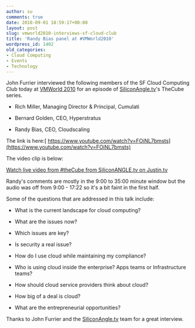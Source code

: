 ```yaml
---
author: su
comments: true
date: 2010-09-01 18:59:17+00:00
layout: post
slug: vmworld2010-interviews-sf-cloud-club
title: 'Randy Bias panel at #VMWorld2010'
wordpress_id: 1402
old_categories:
- Cloud Computing
- Events
- Technology
---
```


John Furrier interviewed the following members of the SF Cloud Computing Club today at [VMWorld 2010](http://www.vmworld.com/community/conferences/2010/) for an episode of [SiliconAngle.tv](http://www.siliconangle.tv)'s TheCube series.



	
  * Rich Miller, Managing Director & Principal, Cumulati

	
  * Bernard Golden, CEO, Hyperstratus

	
  * Randy Bias, CEO, Cloudscaling


The link is here:[ https://www.youtube.com/watch?v=FOiNL7bmsts](https://www.youtube.com/watch?v=FOiNL7bmsts)


The video clip is below:






[Watch live video from #theCube from SiliconANGLE.tv on Justin.tv](http://www.justin.tv/nicefishfilms#r=fSNRuxY~&s=em)

Randy's comments are mostly in the 9:00 to 35:00 minute window but the audio was off from 9:00 - 17:22 so it's a bit faint in the first half.

Some of the questions that are addressed in this talk include:



	
  * What is the current landscape for cloud computing?

	
  * What are the issues now?

	
  * Which issues are key?

	
  * Is security a real issue?

	
  * How do I use cloud while maintaining my compliance?

	
  * Who is using cloud inside the enterprise? Apps teams or Infrastructure teams?

	
  * How should cloud service providers think about cloud?

	
  * How big of a deal is cloud?

	
  * What are the entrepreneurial opportunities?


Thanks to John Furrier and the [SiliconAngle.tv](http://www.siliconangle.tv) team for a great interview.
